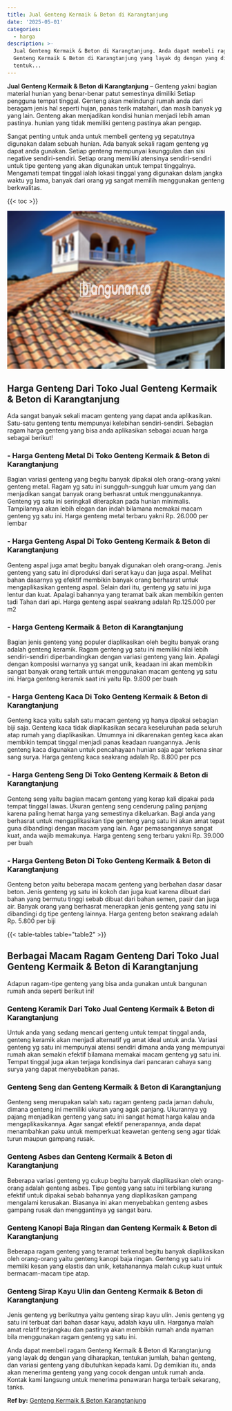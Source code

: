 ```yaml
---
title: Jual Genteng Kermaik & Beton di Karangtanjung
date: '2025-05-01'
categories:
  - harga
description: >-
  Jual Genteng Kermaik & Beton di Karangtanjung. Anda dapat membeli ragam
  Genteng Kermaik & Beton di Karangtanjung yang layak dg dengan yang diharapkan,
  tentuk...
---
```


**Jual Genteng Kermaik & Beton di Karangtanjung** – Genteng yakni bagian material hunian yang benar-benar patut semestinya dimiliki Setiap pengguna tempat tinggal. Genteng akan melindungi rumah anda dari beragam jenis hal seperti hujan, panas terik matahari, dan masih banyak yg yang lain. Genteng akan menjadikan kondisi hunian menjadi lebih aman pastinya. hunian yang tidak memiliki genteng pastinya akan pengap.

Sangat penting untuk anda untuk membeli genteng yg sepatutnya digunakan dalam sebuah hunian. Ada banyak sekali ragam genteng yg dapat anda gunakan. Setiap genteng mempunyai keunggulan dan sisi negative sendiri-sendiri. Setiap orang memiliki atensinya sendiri-sendiri untuk tipe genteng yang akan digunakan untuk tempat tinggalnya. Mengamati tempat tinggal ialah lokasi tinggal yang digunakan dalam jangka waktu yg lama, banyak dari orang yg sangat memilih menggunakan genteng berkwalitas.

{{< toc >}}

![Jual Genteng Kermaik & Beton di Karangtanjung](/images/genteng-minimalis-murah10.png)

## Harga Genteng Dari Toko Jual Genteng Kermaik & Beton di Karangtanjung

Ada sangat banyak sekali macam genteng yang dapat anda aplikasikan. Satu-satu genteng tentu mempunyai kelebihan sendiri-sendiri. Sebagian ragam harga genteng yang bisa anda aplikasikan sebagai acuan harga sebagai berikut!

### \- Harga Genteng Metal Di Toko Genteng Kermaik & Beton di Karangtanjung

Bagian variasi genteng yang begitu banyak dipakai oleh orang-orang yakni genteng metal. Ragam yg satu ini sungguh-sungguh luar umum yang dan menjadikan sangat banyak orang berhasrat untuk menggunakannya. Genteng yg satu ini seringkali diterapkan pada hunian minimalis. Tampilannya akan lebih elegan dan indah bilamana memakai macam genteng yg satu ini. Harga genteng metal terbaru yakni Rp. 26.000 per lembar

### \- Harga Genteng Aspal Di Toko Genteng Kermaik & Beton di Karangtanjung

Genteng aspal juga amat begitu banyak digunakan oleh orang-orang. Jenis genteng yang satu ini diproduksi dari serat kayu dan juga aspal. Melihat bahan dasarnya yg efektif membikin banyak orang berhasrat untuk mengaplikasikan genteng aspal. Selain dari itu, genteng yg satu ini juga lentur dan kuat. Apalagi bahannya yang teramat baik akan membikin genten tadi Tahan dari api. Harga genteng aspal seakrang adalah Rp.125.000 per m2

### \- Harga Genteng Kermaik & Beton di Karangtanjung

Bagian jenis genteng yang populer diaplikasikan oleh begitu banyak orang adalah genteng keramik. Ragam genteng yg satu ini memiliki nilai lebih sendiri-sendiri diperbandingkan dengan variasi genteng yang lain. Apalagi dengan komposisi warnanya yg sangat unik, keadaan ini akan membikin sangat banyak orang tertaik untuk menggunakan macam genteng yg satu ini. Harga genteng keramik saat ini yaitu Rp. 9.800 per buah

### \- Harga Genteng Kaca Di Toko Genteng Kermaik & Beton di Karangtanjung

Genteng kaca yaitu salah satu macam genteng yg hanya dipakai sebagian biji saja. Genteng kaca tidak diaplikasikan secara keseluruhan pada seluruh atap rumah yang diaplikasikan. Umumnya ini dikarenakan genteg kaca akan membikin tempat tinggal menjadi panas keadaan ruangannya. Jenis genteng kaca digunakan untuk pencahayaan hunian saja agar terkena sinar sang surya. Harga genteng kaca seakrang adalah Rp. 8.800 per pcs

### \- Harga Genteng Seng Di Toko Genteng Kermaik & Beton di Karangtanjung

Genteng seng yaitu bagian macam genteng yang kerap kali dipakai pada tempat tinggal lawas. Ukuran genteng seng cenderung paling panjang karena paling hemat harga yang semestinya dikeluarkan. Bagi anda yang berhasrat untuk mengaplikasikan tipe genteng yang satu ini akan amat tepat guna dibandingi dengan macam yang lain. Agar pemasangannya sangat kuat, anda wajib memakunya. Harga genteng seng terbaru yakni Rp. 39.000 per buah

### \- Harga Genteng Beton Di Toko Genteng Kermaik & Beton di Karangtanjung

Genteng beton yaitu beberapa macam genteng yang berbahan dasar dasar beton. Jenis genteng yg satu ini kokoh dan juga kuat karena dibuat dari bahan yang bermutu tinggi sebab dibuat dari bahan semen, pasir dan juga air. Banyak orang yang berhasrat menerapkan jenis genteng yang satu ini dibandingi dg tipe genteng lainnya. Harga genteng beton seakrang adalah Rp. 5.800 per biji

{{< table-tables table="table2" >}}

## Berbagai Macam Ragam Genteng Dari Toko Jual Genteng Kermaik & Beton di Karangtanjung

Adapun ragam-tipe genteng yang bisa anda gunakan untuk bangunan rumah anda seperti berikut ini!

### Genteng Keramik Dari Toko Jual Genteng Kermaik & Beton di Karangtanjung

Untuk anda yang sedang mencari genteng untuk tempat tinggal anda, genteng keramik akan menjadi alternatif yg amat ideal untuk anda. Variasi genteng yg satu ini mempunyai atensi sendiri dimana anda yang mempunyai rumah akan semakin efektif bilamana memakai macam genteng yg satu ini. Tempat tinggal juga akan terjaga kondisinya dari pancaran cahaya sang surya yang dapat menyebabkan panas.

### Genteng Seng dan Genteng Kermaik & Beton di Karangtanjung

Genteng seng merupakan salah satu ragam genteng pada jaman dahulu, dimana genteng ini memiliki ukuran yang agak panjang. Ukurannya yg pajang menjadikan genteng yang satu ini sangat hemat harga kalau anda mengaplikasikannya. Agar sangat efektif penerapannya, anda dapat menambahkan paku untuk memperkuat keawetan genteng seng agar tidak turun maupun gampang rusak.

### Genteng Asbes dan Genteng Kermaik & Beton di Karangtanjung

Beberapa variasi genteng yg cukup begitu banyak diaplikasikan oleh orang-orang adalah genteng asbes. Tipe genteg yang satu ini terbilang kurang efektif untuk dipakai sebab bahannya yang diaplikasikan gampang mengalami kerusakan. Biasanya ini akan menyebabkan genteng asbes gampang rusak dan menggantinya yg sangat baru.

### Genteng Kanopi Baja Ringan dan Genteng Kermaik & Beton di Karangtanjung

Beberapa ragam genteng yang teramat terkenal begitu banyak diaplikasikan oleh orang-orang yaitu genteng kanopi baja ringan. Genteng yg satu ini memiiki kesan yang elastis dan unik, ketahanannya malah cukup kuat untuk bermacam-macam tipe atap.

### Genteng Sirap Kayu Ulin dan Genteng Kermaik & Beton di Karangtanjung

Jenis genteng yg berikutnya yaitu genteng sirap kayu ulin. Jenis genteng yg satu ini terbuat dari bahan dasar kayu, adalah kayu ulin. Harganya malah amat relatif terjangkau dan pastinya akan membikin rumah anda nyaman bila menggunakan ragam genteng yg satu ini.

Anda dapat membeli ragam Genteng Kermaik & Beton di Karangtanjung yang layak dg dengan yang diharapkan, tentukan jumlah, bahan genteng, dan variasi genteng yang dibutuhkan kepada kami. Dg demikian itu, anda akan menerima genteng yang yang cocok dengan untuk rumah anda. Kontak kami langsung untuk menerima penawaran harga terbaik sekarang, tanks.

**Ref by:**  [Genteng Kermaik & Beton  Karangtanjung](https://id.wikipedia.org/wiki/Genteng)
